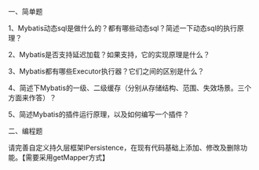 一、简单题

1、Mybatis动态sql是做什么的？都有哪些动态sql？简述一下动态sql的执行原理？

2、Mybatis是否支持延迟加载？如果支持，它的实现原理是什么？

3、Mybatis都有哪些Executor执行器？它们之间的区别是什么？

4、简述下Mybatis的一级、二级缓存（分别从存储结构、范围、失效场景。三个方面来作答）？

5、简述Mybatis的插件运行原理，以及如何编写一个插件？

二、编程题

请完善自定义持久层框架IPersistence，在现有代码基础上添加、修改及删除功 能。【需要采用getMapper方式】